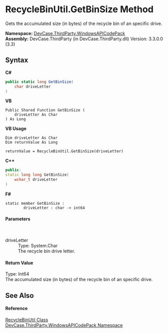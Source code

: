 # RecycleBinUtil.GetBinSize Method 
 

Gets the accumulated size (in bytes) of the recycle bin of an specific drive.

**Namespace:**&nbsp;<a href="N_DevCase_ThirdParty_WindowsAPICodePack">DevCase.ThirdParty.WindowsAPICodePack</a><br />**Assembly:**&nbsp;DevCase.ThirdParty (in DevCase.ThirdParty.dll) Version: 3.3.0.0 (3.3)

## Syntax

**C#**<br />
``` C#
public static long GetBinSize(
	char driveLetter
)
```

**VB**<br />
``` VB
Public Shared Function GetBinSize ( 
	driveLetter As Char
) As Long
```

**VB Usage**<br />
``` VB Usage
Dim driveLetter As Char
Dim returnValue As Long

returnValue = RecycleBinUtil.GetBinSize(driveLetter)
```

**C++**<br />
``` C++
public:
static long long GetBinSize(
	wchar_t driveLetter
)
```

**F#**<br />
``` F#
static member GetBinSize : 
        driveLetter : char -> int64 

```


#### Parameters
&nbsp;<dl><dt>driveLetter</dt><dd>Type: System.Char<br />The recycle bin drive letter.</dd></dl>

#### Return Value
Type: Int64<br />The accumulated size (in bytes) of the recycle bin of an specific drive.

## See Also


#### Reference
<a href="T_DevCase_ThirdParty_WindowsAPICodePack_RecycleBinUtil">RecycleBinUtil Class</a><br /><a href="N_DevCase_ThirdParty_WindowsAPICodePack">DevCase.ThirdParty.WindowsAPICodePack Namespace</a><br />